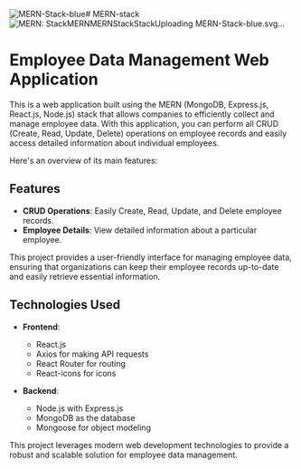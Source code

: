 ![MERN-Stack-blue](https://github.com/kunalsah1/MERN-stack/assets/136319562/7c810a91-0834-476c-b16e-df6cb10b0753)# MERN-stack
![<svg xmlns="http://www.w3.org/2000/svg" xmlns:xlink="http://www.w3.org/1999/xlink" width="84" height="20" role="img" aria-label="MERN: Stack"><title>MERN: Stack</title><linearGradient id="s" x2="0" y2="100%"><stop offset="0" stop-color="#bbb" stop-opacity=".1"/><stop offset="1" stop-opacity=".1"/></linearGradient><clipPath id="r"><rect width="84" height="20" rx="3" fill="#fff"/></clipPath><g clip-path="url(#r)"><rect width="43" height="20" fill="#555"/><rect x="43" width="41" height="20" fill="#007ec6"/><rect width="84" height="20" fill="url(#s)"/></g><g fill="#fff" text-anchor="middle" font-family="Verdana,Geneva,DejaVu Sans,sans-serif" text-rendering="geometricPrecision" font-size="110"><text aria-hidden="true" x="225" y="150" fill="#010101" fill-opacity=".3" transform="scale(.1)" textLength="330">MERN</text><text x="225" y="140" transform="scale(.1)" fill="#fff" textLength="330">MERN</text><text aria-hidden="true" x="625" y="150" fill="#010101" fill-opacity=".3" transform="scale(.1)" textLength="310">Stack</text><text x="625" y="140" transform="scale(.1)" fill="#fff" textLength="310">Stack</text></g></svg>Uploading MERN-Stack-blue.svg…]()

# Employee Data Management Web Application

This is a web application built using the MERN (MongoDB, Express.js, React.js, Node.js) stack that allows companies to efficiently collect and manage employee data. With this application, you can perform all CRUD (Create, Read, Update, Delete) operations on employee records and easily access detailed information about individual employees.

Here's an overview of its main features:
## Features
- **CRUD Operations**: Easily Create, Read, Update, and Delete employee records.
- **Employee Details**: View detailed information about a particular employee.

This project provides a user-friendly interface for managing employee data, ensuring that organizations can keep their employee records up-to-date and easily retrieve essential information.

## Technologies Used

- **Frontend**:
  - React.js
  - Axios for making API requests
  - React Router for routing
  - React-icons for icons

- **Backend**:
  - Node.js with Express.js
  - MongoDB as the database
  - Mongoose for object modeling

This project leverages modern web development technologies to provide a robust and scalable solution for employee data management.

